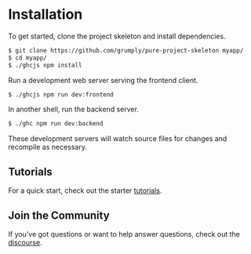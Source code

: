 # Installation

To get started, clone the project skeleton and install dependencies. 

```bash
$ git clone https://github.com/grumply/pure-project-skeleton myapp/
$ cd myapp/
$ ./ghcjs npm install
```

Run a development web server serving the frontend client. 

```bash
$ ./ghcjs npm run dev:frontend
```

In another shell, run the backend server.

```bash
$ ./ghc npm run dev:backend
```

These development servers will watch source files for changes and recompile as necessary.

## Tutorials

For a quick start, check out the starter [tutorials](/tut/basics).

## Join the Community

If you've got questions or want to help answer questions, check out the [discourse](http://discourse.purehs.org).


